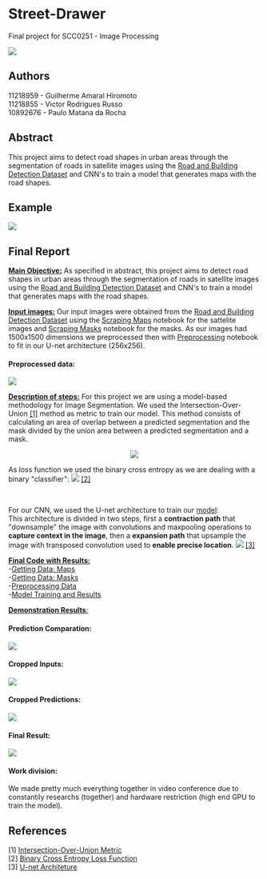 # Street-Drawer


Final project for SCC0251 - Image Processing

![](https://github.com/guilhermehiromoto/Street-Drawer/blob/master/images/final_result.png?raw=true)

## Authors
11218959 - Guilherme Amaral Hiromoto<br/>
11218855 - Victor Rodrigues Russo<br/>
10892676 - Paulo Matana da Rocha<br/>


## Abstract

This project aims to detect road shapes in urban areas through the segmentation of roads in satellite images using the [Road and Building Detection Dataset](https://www.cs.toronto.edu/~vmnih/data/) and CNN's to train a model that generates maps with the road shapes.

## Example
![](https://github.com/guilhermehiromoto/Street-Drawer/blob/master/images/example_pdi.png?raw=true)

## Final Report

<ins>**Main Objective:**</ins> As specified in abstract, this project aims to detect road shapes in urban areas through the segmentation of roads in satellite images using the [Road and Building Detection Dataset](https://www.cs.toronto.edu/~vmnih/data/) and CNN's to train a model that generates maps with the road shapes.

<ins>**Input images:**</ins> Our input images were obtained from the [Road and Building Detection Dataset](https://www.cs.toronto.edu/~vmnih/data/) using the [Scraping Maps](https://github.com/guilhermehiromoto/Street-Drawer/blob/master/maps/getting_data.ipynb) notebook for the sattelite images and [Scraping Masks](https://github.com/guilhermehiromoto/Street-Drawer/blob/master/masks/getting_data.ipynb) notebook for the masks. As our images had 1500x1500 dimensions we preprocessed then with [Preprocessing](https://github.com/guilhermehiromoto/Street-Drawer/blob/master/notebooks/preprocessing.ipynb) notebook to fit in our U-net architecture (256x256).

#### Preprocessed data:

![](https://github.com/guilhermehiromoto/Street-Drawer/blob/master/images/preprocessed_images.png)

<ins>**Description of steps:**</ins> For this project we are using a model-based methodology for Image Segmentation. We used the Intersection-Over-Union [[1]](https://towardsdatascience.com/metrics-to-evaluate-your-semantic-segmentation-model-6bcb99639aa2) method as metric to train our model. This method consists of calculating an area of overlap between a predicted segmentation and the mask divided by the union area between a predicted segmentation and a mask.<br/>

<p align="center">
  <img src="https://github.com/guilhermehiromoto/Street-Drawer/blob/master/images/iou.png" />
</p>

As loss function we used the binary cross entropy as we are dealing with a binary "classifier":
![](https://github.com/guilhermehiromoto/Street-Drawer/blob/master/images/binary_cross_entropy.png?raw=true) [[2]](https://towardsdatascience.com/understanding-binary-cross-entropy-log-loss-a-visual-explanation-a3ac6025181a)

<br/>

For our CNN, we used the U-net architecture to train our [model](https://github.com/guilhermehiromoto/Street-Drawer/blob/master/notebooks/training_model.ipynb):<br/>
This architecture is divided in two steps, first a **contraction path** that "downsample" the image with convolutions and maxpooling operations to **capture context in the image**, then a **expansion path** that upsample the image with transposed convolution used to **enable precise location**.
![](https://github.com/guilhermehiromoto/Street-Drawer/blob/master/images/architeture.png?raw=true)
[[3]](https://towardsdatascience.com/understanding-semantic-segmentation-with-unet-6be4f42d4b47)<br/>

<ins>**Final Code with Results:**</ins><br/>
-[Getting Data: Maps](https://github.com/guilhermehiromoto/Street-Drawer/blob/master/maps/getting_data.ipynb)<br/>
-[Getting Data: Masks](https://github.com/guilhermehiromoto/Street-Drawer/blob/master/masks/getting_data.ipynb)<br/>
-[Preprocessing Data](https://github.com/guilhermehiromoto/Street-Drawer/blob/master/notebooks/preprocessing.ipynb)<br/>
-[Model Training and Results](https://github.com/guilhermehiromoto/Street-Drawer/blob/master/notebooks/training_model.ipynb)<br/>



<ins> **Demonstration Results**:</ins>
#### Prediction Comparation:
![](https://github.com/guilhermehiromoto/Street-Drawer/blob/master/images/partial_prediction.png)<br/>

#### Cropped Inputs:
![](https://github.com/guilhermehiromoto/Street-Drawer/blob/master/images/cropped_input.png)<br/>


#### Cropped Predictions:
![](https://github.com/guilhermehiromoto/Street-Drawer/blob/master/images/cropped_result.png)<br/>

#### Final Result:
![](https://github.com/guilhermehiromoto/Street-Drawer/blob/master/images/final_result.png)<br/>

#### Work division:
  We made pretty much everything together in video conference due to constantily researchs (together) and hardware restriction (high end GPU to train the model).  
## References

[1] [Intersection-Over-Union Metric](https://towardsdatascience.com/metrics-to-evaluate-your-semantic-segmentation-model-6bcb99639aa2)<br/>
[2] [Binary Cross Entropy Loss Function](https://towardsdatascience.com/understanding-binary-cross-entropy-log-loss-a-visual-explanation-a3ac6025181a)<br/>
[3] [U-net Architeture](https://towardsdatascience.com/understanding-semantic-segmentation-with-unet-6be4f42d4b47)<br/>
